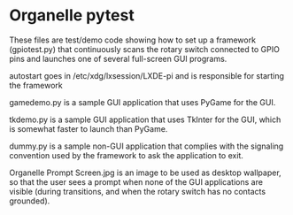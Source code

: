 # Organelle pytest
These files are test/demo code showing how to set up a framework (gpiotest.py) that
continuously scans the rotary switch connected to GPIO pins and launches one of
several full-screen GUI programs.

autostart goes in /etc/xdg/lxsession/LXDE-pi and is responsible for starting the framework

gamedemo.py is a sample GUI application that uses PyGame for the GUI.

tkdemo.py is a sample GUI application that uses TkInter for the GUI, which is somewhat
faster to launch than PyGame.

dummy.py is a sample non-GUI application that complies with the signaling convention
used by the framework to ask the application to exit.

Organelle Prompt Screen.jpg is an image to be used as desktop wallpaper, so that the
user sees a prompt when none of the GUI applications are visible (during transitions,
and when the rotary switch has no contacts grounded).